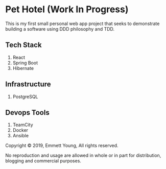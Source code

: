 # Pet Hotel (Work In Progress)
This is my first small personal web app project that seeks to demonstrate building a software using DDD philosophy and TDD.

## Tech Stack
1. React
2. Spring Boot
3. Hibernate

## Infrastructure
1. PostgreSQL

## Devops Tools
1. TeamCity
2. Docker
3. Ansible

Copyright © 2019, Emmett Young, All rights reserved.

No reproduction and usage are allowed in whole or in part for distribution, blogging and commercial purposes.
